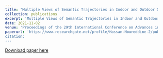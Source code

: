```yaml
---
title: "Multiple Views of Semantic Trajectories in Indoor and Outdoor Spaces"
collection: publications
excerpt: 'Multiple Views of Semantic Trajectories in Indoor and Outdoor Spaces'
date: 2021-11-02
venue: 'Proceedings of the 29th International Conference on Advances in Geographic Information Systems (ACM SIGSPATIAL)'
paperurl: 'https://www.researchgate.net/profile/Hassan-Noureddine-2/publication/355793018_Multiple_Views_of_Semantic_Trajectories_in_Indoor_and_Outdoor_Spaces/links/6182661e3c987366c31dcff3/Multiple-Views-of-Semantic-Trajectories-in-Indoor-and-Outdoor-Spaces.pdf
citation: 
---
```



[Download paper here](https://www.researchgate.net/profile/Hassan-Noureddine-2/publication/355793018_Multiple_Views_of_Semantic_Trajectories_in_Indoor_and_Outdoor_Spaces/links/6182661e3c987366c31dcff3/Multiple-Views-of-Semantic-Trajectories-in-Indoor-and-Outdoor-Spaces.pdf)